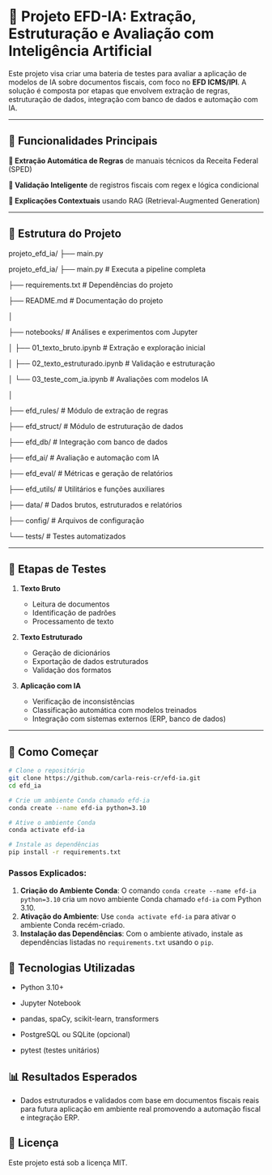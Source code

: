 # 🧠 Projeto EFD-IA: Extração, Estruturação e Avaliação com Inteligência Artificial

Este projeto visa criar uma bateria de testes para avaliar a aplicação de modelos de IA sobre documentos fiscais, com foco no **EFD ICMS/IPI**. A solução é composta por etapas que envolvem extração de regras, estruturação de dados, integração com banco de dados e automação com IA.

---

## 📌 Funcionalidades Principais

**📄 Extração Automática de Regras** de manuais técnicos da Receita Federal (SPED)

**🔎 Validação Inteligente** de registros fiscais com regex e lógica condicional

**🤖 Explicações Contextuais** usando RAG (Retrieval-Augmented Generation)

---

## 🧱 Estrutura do Projeto

projeto_efd_ia/ ├── main.py 

projeto_efd_ia/
├── main.py # Executa a pipeline completa

├── requirements.txt # Dependências do projeto

├── README.md # Documentação do projeto

│

├── notebooks/ # Análises e experimentos com Jupyter

│ ├── 01_texto_bruto.ipynb # Extração e exploração inicial

│ ├── 02_texto_estruturado.ipynb # Validação e estruturação

│ └── 03_teste_com_ia.ipynb # Avaliações com modelos IA

│

├── efd_rules/ # Módulo de extração de regras

├── efd_struct/ # Módulo de estruturação de dados

├── efd_db/ # Integração com banco de dados

├── efd_ai/ # Avaliação e automação com IA

├── efd_eval/ # Métricas e geração de relatórios

├── efd_utils/ # Utilitários e funções auxiliares

├── data/ # Dados brutos, estruturados e relatórios

├── config/ # Arquivos de configuração

└── tests/ # Testes automatizados

---

## 🧪 Etapas de Testes

1. **Texto Bruto**
   - Leitura de documentos
   - Identificação de padrões
   - Processamento de texto

2. **Texto Estruturado**
   - Geração de dicionários
   - Exportação de dados estruturados
   - Validação dos formatos

3. **Aplicação com IA**
   - Verificação de inconsistências
   - Classificação automática com modelos treinados
   - Integração com sistemas externos (ERP, banco de dados)

---

## 🚀 Como Começar

```bash
# Clone o repositório
git clone https://github.com/carla-reis-cr/efd-ia.git
cd efd_ia

# Crie um ambiente Conda chamado efd-ia
conda create --name efd-ia python=3.10

# Ative o ambiente Conda
conda activate efd-ia

# Instale as dependências
pip install -r requirements.txt
```

### Passos Explicados:

1. **Criação do Ambiente Conda**: O comando `conda create --name efd-ia python=3.10` cria um novo ambiente Conda chamado `efd-ia` com Python 3.10.
2. **Ativação do Ambiente**: Use `conda activate efd-ia` para ativar o ambiente Conda recém-criado.
3. **Instalação das Dependências**: Com o ambiente ativado, instale as dependências listadas no `requirements.txt` usando o `pip`.


## 🧠 Tecnologias Utilizadas

- Python 3.10+

- Jupyter Notebook

- pandas, spaCy, scikit-learn, transformers

- PostgreSQL ou SQLite (opcional)

- pytest (testes unitários)


## 📊 Resultados Esperados

- Dados estruturados e validados com base em documentos fiscais reais para futura aplicação em ambiente real promovendo a automação fiscal e integração ERP.

## 📂 Licença
Este projeto está sob a licença MIT.
